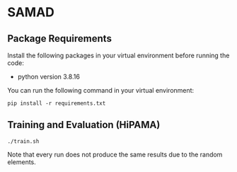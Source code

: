 # SAMAD


## Package Requirements

Install the following packages in your virtual environment before running the code:

- python version 3.8.16

You can run the following command in your virtual environment:

```pip install -r requirements.txt```

## Training and Evaluation (HiPAMA)

```./train.sh```

Note that every run does not produce the same results due to the random elements.
